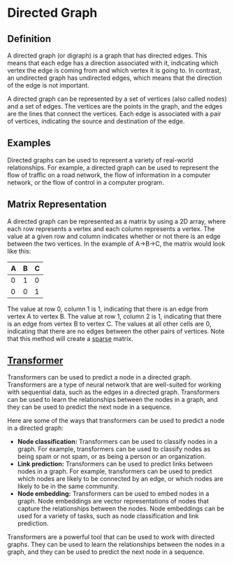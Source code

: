 # Directed Graph

## Definition

A directed graph (or digraph) is a graph that has directed edges. This means that each edge has a direction associated with it, indicating which vertex the edge is coming from and which vertex it is going to. In contrast, an undirected graph has undirected edges, which means that the direction of the edge is not important.

A directed graph can be represented by a set of vertices (also called nodes) and a set of edges. The vertices are the points in the graph, and the edges are the lines that connect the vertices. Each edge is associated with a pair of vertices, indicating the source and destination of the edge.

## Examples

Directed graphs can be used to represent a variety of real-world relationships. For example, a directed graph can be used to represent the flow of traffic on a road network, the flow of information in a computer network, or the flow of control in a computer program.

## Matrix Representation

A directed graph can be represented as a matrix by using a 2D array, where each row represents a vertex and each column represents a vertex. The value at a given row and column indicates whether or not there is an edge between the two vertices. In the example of A->B->C, the matrix would look like this:

| A | B | C |
| --- | --- | --- |
| 0 | 1 | 0 |
| 0 | 0 | 1 |

The value at row 0, column 1 is 1, indicating that there is an edge from vertex A to vertex B. The value at row 1, column 2 is 1, indicating that there is an edge from vertex B to vertex C. The values at all other cells are 0, indicating that there are no edges between the other pairs of vertices. Note that this method will create a [sparse](Sparsity.md) matrix.

## [Transformer](Transformer.md)

Transformers can be used to predict a node in a directed graph. Transformers are a type of neural network that are well-suited for working with sequential data, such as the edges in a directed graph. Transformers can be used to learn the relationships between the nodes in a graph, and they can be used to predict the next node in a sequence.

Here are some of the ways that transformers can be used to predict a node in a directed graph:

-   **Node classification:** Transformers can be used to classify nodes in a graph. For example, transformers can be used to classify nodes as being spam or not spam, or as being a person or an organization.
-   **Link prediction:** Transformers can be used to predict links between nodes in a graph. For example, transformers can be used to predict which nodes are likely to be connected by an edge, or which nodes are likely to be in the same community.
-   **Node embedding:** Transformers can be used to embed nodes in a graph. Node embeddings are vector representations of nodes that capture the relationships between the nodes. Node embeddings can be used for a variety of tasks, such as node classification and link prediction.

Transformers are a powerful tool that can be used to work with directed graphs. They can be used to learn the relationships between the nodes in a graph, and they can be used to predict the next node in a sequence.